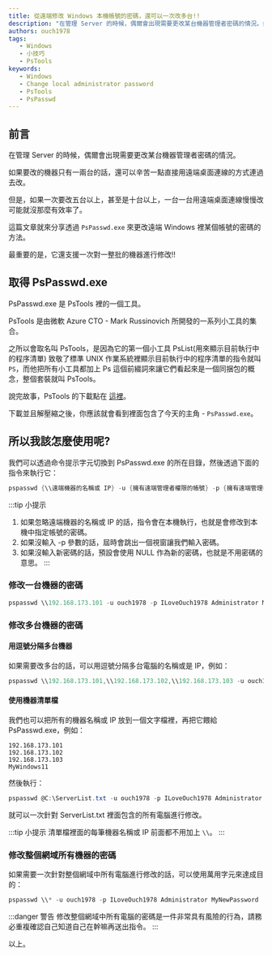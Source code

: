 ```yaml
---
title: 從遠端修改 Windows 本機帳號的密碼，還可以一次改多台!!
description: "在管理 Server 的時候，偶爾會出現需要更改某台機器管理者密碼的情況。如果要改的機器只有一兩台的話，還可以辛苦一點直接用遠端桌面連線的方式連過去改。但是，如果一次要改五台以上，甚至是十台以上，可能就會需要更聰明一點的方法了。"
authors: ouch1978
tags: 
   - Windows
   - 小技巧
   - PsTools
keywords: 
   - Windows
   - Change local administrator password
   - PsTools
   - PsPasswd
---
```


## 前言

在管理 Server 的時候，偶爾會出現需要更改某台機器管理者密碼的情況。

如果要改的機器只有一兩台的話，還可以辛苦一點直接用遠端桌面連線的方式連過去改。

但是，如果一次要改五台以上，甚至是十台以上，一台一台用遠端桌面連線慢慢改可能就沒那麼有效率了。

這篇文章就來分享透過 `PsPasswd.exe` 來更改遠端 Windows 裡某個帳號的密碼的方法。

最重要的是，它還支援一次對一整批的機器進行修改!!

<!--truncate-->

## 取得 PsPasswd.exe

PsPasswd.exe 是 PsTools 裡的一個工具。

PsTools 是由微軟 Azure CTO - Mark Russinovich 所開發的一系列小工具的集合。

之所以會取名叫 PsTools，是因為它的第一個小工具 PsList(用來顯示目前執行中的程序清單) 致敬了標準 UNIX 作業系統裡顯示目前執行中的程序清單的指令就叫 `PS`，而他把所有小工具都加上 Ps 這個前綴詞來讓它們看起來是一個同捆包的概念，整個套裝就叫 PsTools。

說完故事，PsTools 的下載點在 [這裡](https://download.sysinternals.com/files/PSTools.zip "Download PsTools Suite")。

下載並且解壓縮之後，你應該就會看到裡面包含了今天的主角 - `PsPasswd.exe`。

## 所以我該怎麼使用呢?

我們可以透過命令提示字元切換到 PsPasswd.exe 的所在目錄，然後透過下面的指令來執行它：

```powershell
pspasswd {\\遠端機器的名稱或 IP} -u {擁有遠端管理者權限的帳號} -p {擁有遠端管理者權限帳號的密碼} {要被更改密碼的遠端帳號} {新密碼}
```

:::tip 小提示
1. 如果忽略遠端機器的名稱或 IP 的話，指令會在本機執行，也就是會修改到本機中指定帳號的密碼。
2. 如果沒輸入 -p 參數的話，屆時會跳出一個視窗讓我們輸入密碼。
3. 如果沒輸入新密碼的話，預設會使用 NULL 作為新的密碼，也就是不用密碼的意思。
:::

### 修改一台機器的密碼

```powershell
pspasswd \\192.168.173.101 -u ouch1978 -p ILoveOuch1978 Administrator MyNewPassword
```

### 修改多台機器的密碼

#### 用逗號分隔多台機器

如果需要改多台的話，可以用逗號分隔多台電腦的名稱或是 IP，例如：

```powershell
pspasswd \\192.168.173.101,\\192.168.173.102,\\192.168.173.103 -u ouch1978 -p ILoveOuch1978 Administrator MyNewPassword
```

#### 使用機器清單檔

我們也可以把所有的機器名稱或 IP 放到一個文字檔裡，再把它餵給 PsPasswd.exe，例如：

```plain title=C:\ServerList.txt
192.168.173.101
192.168.173.102
192.168.173.103
MyWindows11
```

然後執行：

```powershell
pspasswd @C:\ServerList.txt -u ouch1978 -p ILoveOuch1978 Administrator MyNewPassword
```

就可以一次針對 ServerList.txt 裡面包含的所有電腦進行修改。

:::tip 小提示
清單檔裡面的每筆機器名稱或 IP 前面都不用加上 `\\`。
:::

### 修改整個網域所有機器的密碼

如果需要一次針對整個網域中所有電腦進行修改的話，可以使用萬用字元來達成目的：

```powershell
pspasswd \\* -u ouch1978 -p ILoveOuch1978 Administrator MyNewPassword
```

:::danger 警告
修改整個網域中所有電腦的密碼是一件非常具有風險的行為，請務必重複確認自己知道自己在幹嘛再送出指令。
:::

以上。
